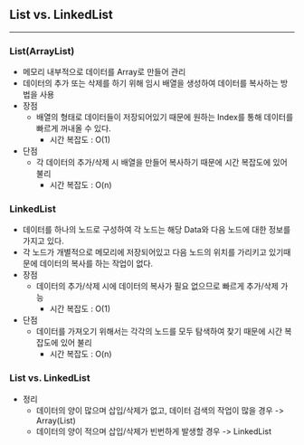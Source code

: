 ## List vs. LinkedList

---

### List(ArrayList)

- 메모리 내부적으로 데이터를 Array로 만들어 관리
- 데이터의 추가  또는 삭제를 하기 위해 임시 배열을 생성하여 데이터를 복사하는 방법을 사용
- 장점
  - 배열의 형태로 데이터들이 저장되어있기 때문에 원하는 Index를 통해 데이터를 빠르게 꺼내올 수 있다.
    - 시간 복잡도 : O(1)
- 단점
  - 각 데이터의 추가/삭제 시 배열을 만들어 복사하기 때문에 시간 복잡도에 있어 불리
    - 시간 복잡도 : O(n)

### LinkedList

- 데이터를 하나의 노드로 구성하여 각 노드는 해당 Data와 다음 노드에 대한 정보를 가지고 있다.
- 각 노드가 개별적으로 메모리에 저장되어있고 다음 노드의 위치를 가리키고 있기때문에 데이터의 복사를 하는 작업이 없다.
- 장점
  - 데이터의 추가/삭제 시에 데이터의 복사가 필요 없으므로 빠르게 추가/삭제 가능
    - 시간 복잡도 : O(1)
- 단점
  - 데이터를 가져오기 위해서는 각각의 노드를 모두 탐색하여 찾기 때문에 시간 복잡도에 있어 불리
    - 시간 복잡도 : O(n)

### List vs.  LinkedList

- 정리
  - 데이터의 양이 많으며 삽입/삭제가 없고, 데이터 검색의  작업이 많을 경우  -> Array(List)
  - 데이터의 양이 적으며 삽입/삭제가 빈번하게 발생할 경우 -> LinkedList

